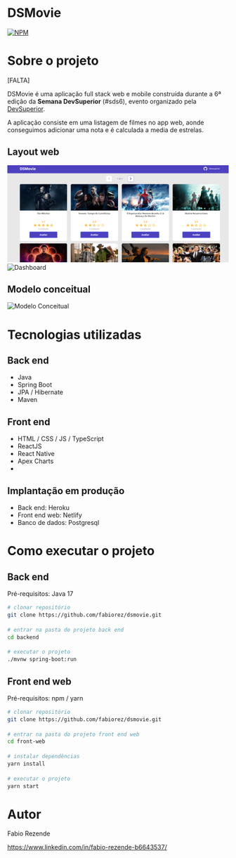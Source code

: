 # DSMovie
[![NPM](https://img.shields.io/npm/l/react)](https://github.com/fabiorez/projeto-sds3/blob/main/LICENSE) 

# Sobre o projeto

[FALTA]

DSMovie é uma aplicação full stack web e mobile construída durante a 6ª edição da **Semana DevSuperior** (#sds6), evento organizado pela [DevSuperior](https://devsuperior.com "Site da DevSuperior").

A aplicação consiste em uma listagem de filmes no app web, aonde conseguimos adicionar uma nota e é calculada a media de estrelas.

## Layout web
![Home](https://github.com/fabiorez/images/blob/master/sds6/pagina-home.png)
![Dashboard](https://github.com/fabiorez/images/blob/master/sds6/pagina-dashboard.png)

## Modelo conceitual
![Modelo Conceitual](https://github.com/fabiorez/images/blob/master/sds6/modelo-conceitual.png)

# Tecnologias utilizadas
## Back end
- Java
- Spring Boot
- JPA / Hibernate
- Maven
## Front end
- HTML / CSS / JS / TypeScript
- ReactJS
- React Native
- Apex Charts
- 
## Implantação em produção
- Back end: Heroku
- Front end web: Netlify
- Banco de dados: Postgresql

# Como executar o projeto

## Back end
Pré-requisitos: Java 17

```bash
# clonar repositório
git clone https://github.com/fabiorez/dsmovie.git

# entrar na pasta do projeto back end
cd backend

# executar o projeto
./mvnw spring-boot:run
```

## Front end web
Pré-requisitos: npm / yarn

```bash
# clonar repositório
git clone https://github.com/fabiorez/dsmovie.git

# entrar na pasta do projeto front end web
cd front-web

# instalar dependências
yarn install

# executar o projeto
yarn start
```

# Autor

Fabio Rezende

https://www.linkedin.com/in/fabio-rezende-b6643537/

